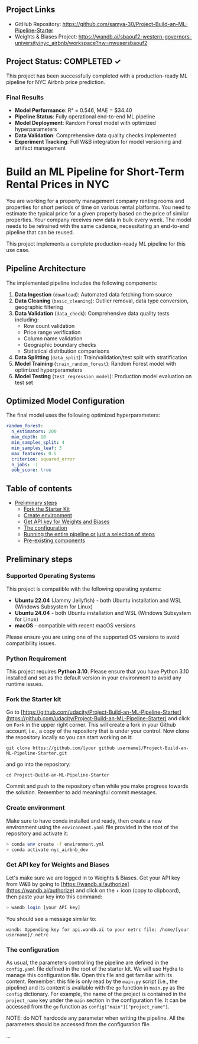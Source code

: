 ## Project Links
- GitHub Repository: https://github.com/samya-30/Project-Build-an-ML-Pipeline-Starter
- Weights & Biases Project: https://wandb.ai/sbaouf2-western-governors-university/nyc_airbnb/workspace?nw=nwusersbaouf2

## Project Status: COMPLETED ✓

This project has been successfully completed with a production-ready ML pipeline for NYC Airbnb price prediction.

### Final Results
- **Model Performance**: R² = 0.546, MAE = $34.40
- **Pipeline Status**: Fully operational end-to-end ML pipeline
- **Model Deployment**: Random Forest model with optimized hyperparameters
- **Data Validation**: Comprehensive data quality checks implemented
- **Experiment Tracking**: Full W&B integration for model versioning and artifact management

# Build an ML Pipeline for Short-Term Rental Prices in NYC

You are working for a property management company renting rooms and properties for short periods of 
time on various rental platforms. You need to estimate the typical price for a given property based 
on the price of similar properties. Your company receives new data in bulk every week. The model needs 
to be retrained with the same cadence, necessitating an end-to-end pipeline that can be reused.

This project implements a complete production-ready ML pipeline for this use case.

## Pipeline Architecture

The implemented pipeline includes the following components:

1. **Data Ingestion** (`download`): Automated data fetching from source
2. **Data Cleaning** (`basic_cleaning`): Outlier removal, data type conversion, geographic filtering
3. **Data Validation** (`data_check`): Comprehensive data quality tests including:
   - Row count validation
   - Price range verification
   - Column name validation
   - Geographic boundary checks
   - Statistical distribution comparisons
4. **Data Splitting** (`data_split`): Train/validation/test split with stratification
5. **Model Training** (`train_random_forest`): Random Forest model with optimized hyperparameters
6. **Model Testing** (`test_regression_model`): Production model evaluation on test set

## Optimized Model Configuration

The final model uses the following optimized hyperparameters:

```yaml
random_forest:
  n_estimators: 200
  max_depth: 10
  min_samples_split: 4
  min_samples_leaf: 3
  max_features: 0.5
  criterion: squared_error
  n_jobs: -1
  oob_score: true
```

## Table of contents

- [Preliminary steps](#preliminary-steps)
  * [Fork the Starter Kit](#fork-the-starter-kit)
  * [Create environment](#create-environment)
  * [Get API key for Weights and Biases](#get-api-key-for-weights-and-biases)
  * [The configuration](#the-configuration)
  * [Running the entire pipeline or just a selection of steps](#Running-the-entire-pipeline-or-just-a-selection-of-steps)
  * [Pre-existing components](#pre-existing-components)

## Preliminary steps

### Supported Operating Systems

This project is compatible with the following operating systems:

- **Ubuntu 22.04** (Jammy Jellyfish) - both Ubuntu installation and WSL (Windows Subsystem for Linux)
- **Ubuntu 24.04** - both Ubuntu installation and WSL (Windows Subsystem for Linux)
- **macOS** - compatible with recent macOS versions

Please ensure you are using one of the supported OS versions to avoid compatibility issues.

### Python Requirement

This project requires **Python 3.10**. Please ensure that you have Python 3.10 installed and set as the default version in your environment to avoid any runtime issues.

### Fork the Starter kit
Go to [https://github.com/udacity/Project-Build-an-ML-Pipeline-Starter](https://github.com/udacity/Project-Build-an-ML-Pipeline-Starter)
and click on `Fork` in the upper right corner. This will create a fork in your Github account, i.e., a copy of the
repository that is under your control. Now clone the repository locally so you can start working on it:

```
git clone https://github.com/[your github username]/Project-Build-an-ML-Pipeline-Starter.git
```

and go into the repository:

```
cd Project-Build-an-ML-Pipeline-Starter
```

Commit and push to the repository often while you make progress towards the solution. Remember 
to add meaningful commit messages.

### Create environment
Make sure to have conda installed and ready, then create a new environment using the ``environment.yaml``
file provided in the root of the repository and activate it:

```bash
> conda env create -f environment.yml
> conda activate nyc_airbnb_dev
```

### Get API key for Weights and Biases
Let's make sure we are logged in to Weights & Biases. Get your API key from W&B by going to 
[https://wandb.ai/authorize](https://wandb.ai/authorize) and click on the + icon (copy to clipboard), 
then paste your key into this command:

```bash
> wandb login [your API key]
```

You should see a message similar to:
```
wandb: Appending key for api.wandb.ai to your netrc file: /home/[your username]/.netrc
```

### The configuration
As usual, the parameters controlling the pipeline are defined in the ``config.yaml`` file defined in
the root of the starter kit. We will use Hydra to manage this configuration file. 
Open this file and get familiar with its content. Remember: this file is only read by the ``main.py`` script 
(i.e., the pipeline) and its content is
available with the ``go`` function in ``main.py`` as the ``config`` dictionary. For example,
the name of the project is contained in the ``project_name`` key under the ``main`` section in
the configuration file. It can be accessed from the ``go`` function as 
``config["main"]["project_name"]``.

NOTE: do NOT hardcode any parameter when writing the pipeline. All the parameters should be 
accessed from the configuration file.

...